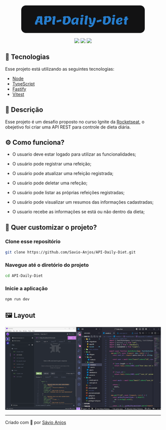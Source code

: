 <p align='center'><img width='400' src="./.github/logo.svg"/></p>

 <p align='center'>

<img src="https://img.shields.io/github/repo-size/Savio-Anjos//API-Daily-Diet?color=267DCD">
<img src="https://img.shields.io/github/languages/count/Savio-Anjos//API-Daily-Diet?color=267DCD">
<img src="https://img.shields.io/github/last-commit/Savio-Anjos//API-Daily-Diet?color=267DCD">  
</p>

## 🚀 Tecnologias

Esse projeto está utilizando as seguintes tecnologias:

- [Node](https://nodejs.org/en)
- [TypeScript](https://fastify.dev/)
- [Fastify](https://fastify.dev/)
- [Vitest](https://vitest.dev/)

## 📜 Descrição

Esse projeto é um desafio proposto no curso Ignite da [Rocketseat](https://www.rocketseat.com.br/), o obejetivo foi criar uma API REST para controle de dieta diária.

## ⚙️ Como funciona?

- O usuario deve estar logado para utilizar as funcionalidades;

- O usuário pode registrar uma refeição;
- O usuário pode atualizar uma refeição registrada;
- O usuário pode deletar uma refeção;
- O usuário pode listar as próprias refeições registradas;
- O usuário pode visualizar um resumos das informações cadastradas;
- O usuario recebe as informações se está ou não dentro da dieta;

## 🎲 Quer customizar o projeto?

### Clone esse repositório

```bash
git clone https://github.com/Savio-Anjos/API-Daily-Diet.git
```

### Navegue até o diretório do projeto

```bash
cd API-Daily-Diet
```

### Inicie a aplicação

```bash
npm run dev
```

## 🖼️ Layout

<img src=".github/layout.png" />

---

<p>Criado com 💙 por <a href='https://github.com/Savio-Anjos/' target='_blank'>Sávio Anjos</a></p>
